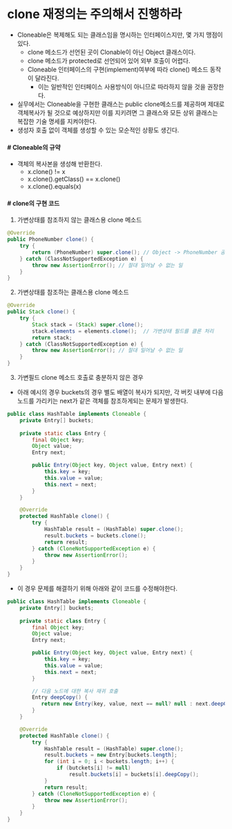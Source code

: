 # clone 재정의는 주의해서 진행하라
- Cloneable은 복제해도 되는 클래스임을 명시하는 인터페이스지만, 몇 가지 맹점이 있다.
  - clone 메소드가 선언된 곳이 Clonable이 아닌 Object 클래스이다.
  - clone 메소드가 protected로 선언되어 있어 외부 호출이 어렵다.
  - Cloneable 인터페이스의 구현(implement)여부에 따라 clone() 메소드 동작이 달라진다.
    - 이는 일반적인 인터페이스 사용방식이 아니므로 따라하지 않을 것을 권장한다.
- 실무에서는 Cloneable을 구현한 클래스는 public clone메소드를 제공하며 제대로 객체복사가 될 것으로 예상하지만 이를 지키려면 그 클래스와 모든 상위 클래스는 복잡한 기술 명세를 지켜야한다.
- 생성자 호출 없이 객체를 생성할 수 있는 모순적인 상황도 생긴다.

#### \# Cloneable의 규약
- 객체의 복사본을 생성해 반환한다.
  - x.clone() != x
  - x.clone().getClass() == x.clone()
  - x.clone().equals(x)

#### \# clone의 구현 코드
1. 가변상태를 참조하지 않는 클래스용 clone 메소드
```java
@Override
public PhoneNumber clone() {
    try {
        return (PhoneNumber) super.clone(); // Object -> PhoneNumber 공변 반환 타이핑
    } catch (ClassNotSupportedException e) {
        throw new AssertionError(); // 절대 일어날 수 없는 일
    }
}
```

2. 가변상태를 참조하는 클래스용 clone 메소드
```java
@Override
public Stack clone() {
    try {
        Stack stack = (Stack) super.clone();
        stack.elements = elements.clone();  // 가변상태 필드를 클론 처리
        return stack;
    } catch (ClassNotSupportedException e) {
        throw new AssertionError(); // 절대 일어날 수 없는 일
    }
}
```

3. 가변필드 clone 메소드 호출로 충분하지 않은 경우
- 아래 예시의 경우 buckets의 경우 별도 배열이 복사가 되지만, 각 버킷 내부에 다음 노드를 가리키는 next가 같은 객체를 참조하게되는 문제가 발생한다.
``` java
public class HashTable implements Cloneable {    
    private Entry[] buckets;
    
    private static class Entry {
        final Object key;
        Object value;
        Entry next;

        public Entry(Object key, Object value, Entry next) {
            this.key = key;
            this.value = value;
            this.next = next;
        }
    }

    @Override
    protected HashTable clone() {
        try {
            HashTable result = (HashTable) super.clone();
            result.buckets = buckets.clone();
            return result;
        } catch (CloneNotSupportedException e) {
            throw new AssertionError();
        }
    }
}
```

- 이 경우 문제를 해결하기 위해 아래와 같이 코드를 수정해야한다.
``` java
public class HashTable implements Cloneable {    
    private Entry[] buckets;
    
    private static class Entry {
        final Object key;
        Object value;
        Entry next;

        public Entry(Object key, Object value, Entry next) {
            this.key = key;
            this.value = value;
            this.next = next;
        }

        // 다음 노드에 대한 복사 재귀 호출
        Entry deepCopy() {
           return new Entry(key, value, next == null? null : next.deepCopy()); 
        }
    }

    @Override
    protected HashTable clone() {
        try {
            HashTable result = (HashTable) super.clone();
            result.buckets = new Entry[buckets.length];
            for (int i = 0; i < buckets.length; i++) {
                if (butckets[i] != null)
                    result.buckets[i] = buckets[i].deepCopy();
            }
            return result;
        } catch (CloneNotSupportedException e) {
            throw new AssertionError();
        }
    }
}
```